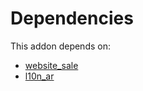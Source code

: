 # Dependencies

This addon depends on:

- [website_sale](https://github.com/bringout/oca-ocb-sale/tree/3531a720906f8e17d5fa4dafe32471b2aada3721/odoo-bringout-oca-ocb-website_sale)
- [l10n_ar](https://github.com/bringout/oca-ocb-l10n_americas/tree/6a8634b12f6e80178e2ad8283f44b26abbf3c893/odoo-bringout-oca-ocb-l10n_ar)
